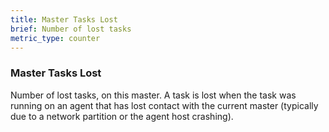 ```yaml
---
title: Master Tasks Lost
brief: Number of lost tasks
metric_type: counter
---
```

### Master Tasks Lost

Number of lost tasks, on this master. A task is lost when the task was running on an agent that has lost contact with the current master (typically due to a network partition or the agent host crashing).
